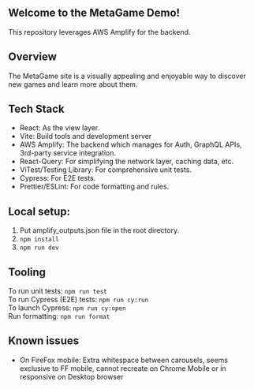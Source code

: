 ## Welcome to the MetaGame Demo!

This repository leverages AWS Amplify for the backend.

## Overview

The MetaGame site is a visually appealing and enjoyable way to discover new games and learn more about them.

## Tech Stack
- React: As the view layer.
- Vite: Build tools and development server
- AWS Amplify: The backend which manages for Auth, GraphQL APIs, 3rd-party service integration.
- React-Query: For simplifying the network layer, caching data, etc.
- ViTest/Testing Library: For comprehensive unit tests.
- Cypress: For E2E tests.
- Prettier/ESLint: For code formatting and rules.

## Local setup:
1. Put amplify_outputs.json file in the root directory.
1. `npm install`
1. `npm run dev`

## Tooling

To run unit tests:  `npm run test`   
To run Cypress (E2E) tests: `npm run cy:run`   
To launch Cypress: `npm run cy:open`   
Run formatting: `npm run format`  

## Known issues

- On FireFox mobile: Extra whitespace between carousels, seems exclusive to FF mobile, cannot recreate on Chrome Mobile or in responsive on Desktop browser

